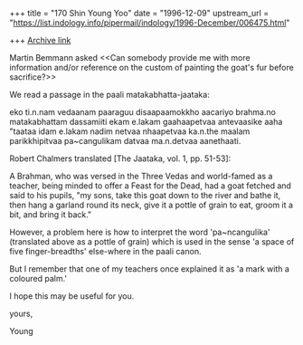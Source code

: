 +++
title = "170 Shin Young Yoo"
date = "1996-12-09"
upstream_url = "https://list.indology.info/pipermail/indology/1996-December/006475.html"

+++
[Archive link](https://list.indology.info/pipermail/indology/1996-December/006475.html)

Martin Bemmann asked 
<<Can somebody provide me with more information and/or reference on the 
custom of painting the goat's fur before sacrifice?>>

We read a passage in the paali matakabhatta-jaataka: 

eko ti.n.nam vedaanam paaraguu disaapaamokkho aacariyo brahma.no
matakabhattam dassamiiti ekam e.lakam gaahaapetvaa antevaasike
aaha "taataa idam e.lakam nadim netvaa nhaapetvaa 
ka.n.the maalam parikkhipitvaa pa~cangulikam datvaa
ma.n.detvaa aanethaati. 

Robert Chalmers translated [The Jaataka, vol. 1, pp. 51-53]: 

A Brahman, who was versed in the Three Vedas and world-famed as 
a teacher, being minded to offer a Feast for the Dead, had 
a goat fetched and said to his pupils, "my sons, take this goat 
down to the river and bathe it, then hang a garland round its 
neck, give it a pottle of grain to eat, groom it a bit, and bring
it back." 

However, a problem here is how to interpret the word 'pa~ncangulika' 
(translated above as a pottle of grain) which is used in the sense
'a space of five finger-breadths' else-where in the paali canon. 

But I remember that one of my teachers once explained it as 
'a mark with a coloured palm.'

I hope this may be useful for you. 

yours,  

Young




